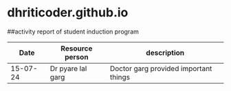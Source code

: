 # dhriticoder.github.io
##activity report of student induction program

| Date | Resource person| description|
| ----------- | ----------- | ---------- |
| 15-07-24 | Dr pyare lal garg | Doctor garg provided important things |
